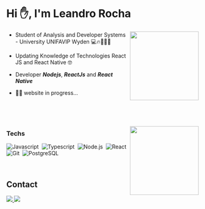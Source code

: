<h1>Hi ✋, I'm Leandro Rocha</h1>

  <img
    align="right"
    height="180em" 
    src="https://github-readme-stats.vercel.app/api?username=leandro-wrocha&show_icons=true&theme=tokyonight&include_all_commits=true&count_private=true"
  />
  
- Student of Analysis and Developer Systems - University UNIFAVIP Wyden 💻🔥🚀🚀🚀

- Updating Knowledge of Technologies React JS and React Native 🤓

- Developer **_Nodejs_**, **_ReactJs_** and **_React Native_**

- 👨‍💻 website in progress...

<p>
  <br/>
  <br/>
  <br/>
</p>
  
<img
  align="right"
  height="180em"
  src="https://github-readme-stats.vercel.app/api/top-langs/?username=leandro-wrocha&layout=compact&langs_count=7&theme=tokyonight"
/>

### Techs
![Javascript](https://img.shields.io/badge/-Javascript-05122A?style=flat&logo=javascript)&nbsp;
![Typescript](https://img.shields.io/badge/-Typescript-05122A?style=flat&logo=typescript)&nbsp;
![Node.js](https://img.shields.io/badge/-Node.js-05122A?style=flat&logo=node.js)&nbsp;
![React](https://img.shields.io/badge/-ReactJs-05122A?style=flat&logo=react)&nbsp;
![Git](https://img.shields.io/badge/-Git-05122A?style=flat&logo=git)&nbsp;
![PostgreSQL](https://img.shields.io/badge/-PostgreSQL-05122A?style=flat&logo=postgresql)

<br />

<h2>Contact</h2>

<p>
  <a href="https://www.linkedin.com/in/leandro-wrocha/" target="_blank">
    <img src="https://img.shields.io/badge/leandro--wrocha-05122A?logo=linkedin&?link=https://left&www.instagram.com/leandro._wrf/" />
  </a>

  <a href="https://www.instagram.com/leandro._wrf/" target="_blank">
    <img src="https://img.shields.io/badge/leandro--wrocha-05122A?logo=instagram&?link=https://left&www.instagram.com/leandro._wrf/" />
  </a>
</p>
